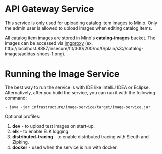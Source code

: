 # API Gateway Service

This service is only used for uploading catalog item images to [Minio](https://github.com/minio/minio). Only the admin
user is allowed to upload images when editing catalog items.

All catalog item images are stored in Mino's **catalog-images** bucket. The images can be accessed via 
[imgproxy](https://imgproxy.net/) (ex. http://localhost:8887/insecure/fit/300/200/no/0/plain/s3://catalog-images/adidas-shoes-1.png).

# Running the Image Service
The best way to run the service is with IDE like IntelliJ IDEA or Eclipse. Alternatively, after you build the service,
you can run it with the following command:

    ~ java -jar infrastructure/image-service/target/image-service.jar

Optional profiles:
1. **dev** - to upload test images on start-up.
2. **elk** - to enable ELK logging.
3. **distributed-tracing** - to enable distributed tracing with Sleuth and Zipking.
4. **docker** - used when the service is run with docker.
